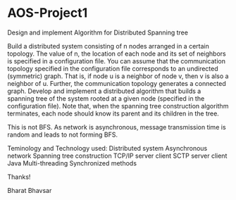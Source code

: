 # AOS-Project1
Design and implement Algorithm for Distributed Spanning tree

Build a distributed system consisting of n nodes arranged in a certain topology. The value of n, the location of each node and its set of neighbors is specified in a configuration file. You can assume that the communication topology specified in the configuration file corresponds to an undirected (symmetric) graph. That is, if node u is a neighbor of node v, then v is also a neighbor of u. Further, the communication topology generates a connected graph. Develop and implement a distributed algorithm that builds a spanning tree of the system rooted at a given node (specified in the configuration file). Note that, when the spanning tree construction algorithm terminates, each node should know its parent and its children in the tree.

This is not BFS. As network is asynchronous, message transmission time is random and leads to not forming BFS.

Teminology and Technology used:
Distributed system
Asynchronous network
Spanning tree construction
TCP/IP server client
SCTP server client
Java
Multi-threading
Synchronized methods

Thanks!

Bharat Bhavsar
